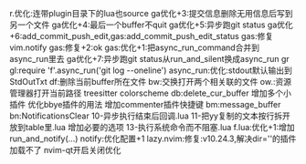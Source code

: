 <leader>r.优化:连带plugin目录下的lua也source
<leader>ga优化+3:提交信息删除无用信息后写到另一个文件
<leader>ga优化+4:最后一个buffer不quit
<leader>ga优化+5:异步跑git status
<leader>ga优化+6:add_commit_push_edit,<leader>g<leader>as:add_commit_push_edit_status
<leader>g<leader>as:修复vim.notify
<leader>g<leader>as:修复+2:ok
<leader>g<leader>as:优化+1:把async_run_command合并到async_run里去
<leader>ga优化+7:异步跑git status从run_and_silent换成async_run
<leader>gr
<leader>gl:require 'f'.async_run('git log --oneline')
async_run:优化:stdout默认输出到StdOutTxt
<leader>df:删除当前buffer所在文件
<leader>bw:交换打开两个相关联的文件
<leader>ow.:资源管理器打开当前路径
treesitter colorscheme
<leader>db:delete_cur_buffer
增加多个小插件
优化bbye插件的用法
增加commenter插件快捷键
<leader>bm:message_buffer
<leader>b<leader>n:NotificationsClear
10-异步执行结束后回调.lua
11-把yy复制的文本按行拆开放到table里.lua
增加必要的选项
13-执行系统命令而不阻塞.lua
f.lua:优化+1:增加run_and_notify(...)
notify:优化配置+1
lazy.nvim:修复:v10.24.3,解决dir=''的插件加载不了
nvim-qt开启关闭优化
